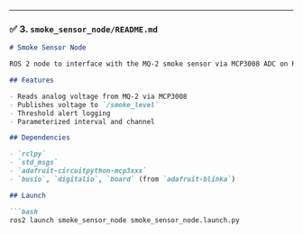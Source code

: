 
---

### ✅ 3. `smoke_sensor_node/README.md`

```markdown
# Smoke Sensor Node

ROS 2 node to interface with the MQ-2 smoke sensor via MCP3008 ADC on Raspberry Pi.

## Features

- Reads analog voltage from MQ-2 via MCP3008
- Publishes voltage to `/smoke_level`
- Threshold alert logging
- Parameterized interval and channel

## Dependencies

- `rclpy`
- `std_msgs`
- `adafruit-circuitpython-mcp3xxx`
- `busio`, `digitalio`, `board` (from `adafruit-blinka`)

## Launch

```bash
ros2 launch smoke_sensor_node smoke_sensor_node.launch.py
